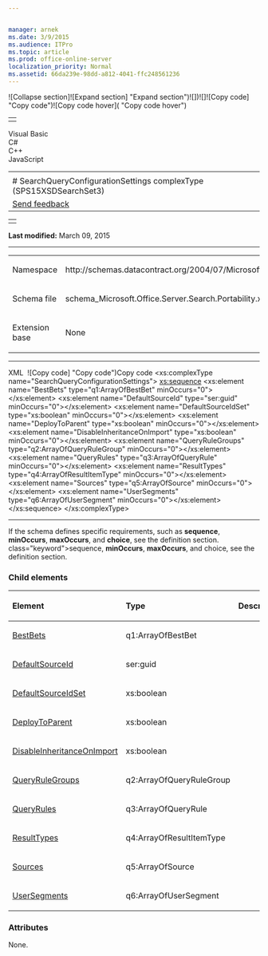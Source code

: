 ```yaml
---


manager: arnek
ms.date: 3/9/2015
ms.audience: ITPro
ms.topic: article
ms.prod: office-online-server
localization_priority: Normal
ms.assetid: 66da239e-98dd-a812-4041-ffc248561236
---
```


![Collapse
section]![Expand
section] "Expand section")![]()![])![]![]()![Copy
code] "Copy code")![Copy code
hover]( "Copy code hover")
<table>
<tbody>
<tr class="odd">
<td align="left"></td>
</tr>
</tbody>
</table>

Visual Basic  
C\#  
C++  
JavaScript  

<table>
<tbody>
<tr class="odd">
<td align="left"><span id="runningHeaderText"></span></td>
</tr>
<tr class="even">
<td align="left"># SearchQueryConfigurationSettings complexType (SPS15XSDSearchSet3)</td>
</tr>
<tr class="odd">
<td align="left"><span id="headfeedbackarea" class="feedbackhead"><a href="javascript:SubmitFeedback(&#39;docthis@Microsoft.com&#39;,&#39;&#39;,&#39;&#39;,&#39;&#39;,&#39;1.0.18082.1225&#39;,&#39;%0\dThank%20you%20for%20your%20feedback.%20The%20developer%20writing%20teams%20use%20your%20feedback%20to%20improve%20documentation.%20While%20we%20are%20reviewing%20your%20feedback,%20we%20may%20send%20you%20e-mail%20to%20ask%20for%20clarification%20or%20feedback%20on%20a%20solution.%20We%20do%20not%20use%20your%20e-mail%20address%20for%20any%20other%20purpose%20and%20we%20delete%20it%20after%20we%20finish%20our%20review.%0\AFor%20further%20information%20about%20the%20privacy%20policies%20of%20Microsoft,%20please%20see%20http://privacy.microsoft.com/en-us/default.aspx.%0\A%0\d&#39;,&#39;Customer%20feedback&#39;);">Send feedback</a></span></td>
</tr>
</tbody>
</table>

<table>
<colgroup>
<col width="100%" />
</colgroup>
<tbody>
<tr class="odd">
<td align="left"></td>
</tr>
</tbody>
</table>

**Last modified:** March 09, 2015


-----------------------------------------------------------------------------------------------------------------------------------------------------------------------------------------------------

<table>
<colgroup>
<col width="50%" />
<col width="50%" />
</colgroup>
<tbody>
<tr class="odd">
<td align="left"><p><span class="label">Namespace</span></p></td>
<td align="left"><p>http://schemas.datacontract.org/2004/07/Microsoft.Office.Server.Search.Portability</p></td>
</tr>
<tr class="even">
<td align="left"><p><span class="label">Schema file</span></p></td>
<td align="left"><p>schema_Microsoft.Office.Server.Search.Portability.xsd</p></td>
</tr>
<tr class="odd">
<td align="left"><p><span class="label">Extension base</span></p></td>
<td align="left"><p>None</p></td>
</tr>
</tbody>
</table>


-----------------------------------------------------------------------------------------------------------------------------------------------------------------------------------------------

<span codelanguage="xmlLang"></span>
XML 
<span class="copyCode" onclick="CopyCode(this)"
onkeypress="CopyCode_CheckKey(this, event)"
onmouseover="ChangeCopyCodeIcon(this)"
onmouseout="ChangeCopyCodeIcon(this)" tabindex="0">![Copy
code] "Copy code")Copy code</span>
    <xs:complexType name="SearchQueryConfigurationSettings">
        <xs:sequence>
            <xs:element name="BestBets" type="q1:ArrayOfBestBet" minOccurs="0"></xs:element>
            <xs:element name="DefaultSourceId" type="ser:guid" minOccurs="0"></xs:element>
            <xs:element name="DefaultSourceIdSet" type="xs:boolean" minOccurs="0"></xs:element>
            <xs:element name="DeployToParent" type="xs:boolean" minOccurs="0"></xs:element>
            <xs:element name="DisableInheritanceOnImport" type="xs:boolean" minOccurs="0"></xs:element>
            <xs:element name="QueryRuleGroups" type="q2:ArrayOfQueryRuleGroup" minOccurs="0"></xs:element>
            <xs:element name="QueryRules" type="q3:ArrayOfQueryRule" minOccurs="0"></xs:element>
            <xs:element name="ResultTypes" type="q4:ArrayOfResultItemType" minOccurs="0"></xs:element>
            <xs:element name="Sources" type="q5:ArrayOfSource" minOccurs="0"></xs:element>
            <xs:element name="UserSegments" type="q6:ArrayOfUserSegment" minOccurs="0"></xs:element>
        </xs:sequence>
    </xs:complexType>


------------------------------------------------------------------------------------------------------------------------------------------------------------------------------------------------------------

If the schema defines specific requirements, such as **sequence**, **minOccurs**, **maxOccurs**, and **choice**, see the definition section.
class="keyword">sequence</span>, **minOccurs**,
**maxOccurs**, and <span
class="keyword">choice</span>, see the definition section.

### Child elements

<table>
<colgroup>
<col width="33%" />
<col width="33%" />
<col width="33%" />
</colgroup>
<thead>
<tr class="header">
<th align="left"><p>Element</p></th>
<th align="left"><p>Type</p></th>
<th align="left"><p>Description</p></th>
</tr>
</thead>
<tbody>
<tr class="odd">
<td align="left"><p><a href="bestbets-element-searchqueryconfigurationsettings-complextypesps15xsdsearchset3.htm">BestBets</a></p></td>
<td align="left"><p>q1:ArrayOfBestBet</p></td>
<td align="left"><p></p></td>
</tr>
<tr class="even">
<td align="left"><p><a href="defaultsourceid-element-searchqueryconfigurationsettings-complextypesps15xsdsear.htm">DefaultSourceId</a></p></td>
<td align="left"><p>ser:guid</p></td>
<td align="left"><p></p></td>
</tr>
<tr class="odd">
<td align="left"><p><a href="defaultsourceidset-element-searchqueryconfigurationsettings-complextypesps15xsds.htm">DefaultSourceIdSet</a></p></td>
<td align="left"><p>xs:boolean</p></td>
<td align="left"><p></p></td>
</tr>
<tr class="even">
<td align="left"><p><a href="deploytoparent-element-searchqueryconfigurationsettings-complextypesps15xsdsearc.htm">DeployToParent</a></p></td>
<td align="left"><p>xs:boolean</p></td>
<td align="left"><p></p></td>
</tr>
<tr class="odd">
<td align="left"><p><a href="disableinheritanceonimport-element-searchqueryconfigurationsettings-complextypes.htm">DisableInheritanceOnImport</a></p></td>
<td align="left"><p>xs:boolean</p></td>
<td align="left"><p></p></td>
</tr>
<tr class="even">
<td align="left"><p><a href="queryrulegroups-element-searchqueryconfigurationsettings-complextypesps15xsdsear.htm">QueryRuleGroups</a></p></td>
<td align="left"><p>q2:ArrayOfQueryRuleGroup</p></td>
<td align="left"><p></p></td>
</tr>
<tr class="odd">
<td align="left"><p><a href="queryrules-element-searchqueryconfigurationsettings-complextypesps15xsdsearchset.htm">QueryRules</a></p></td>
<td align="left"><p>q3:ArrayOfQueryRule</p></td>
<td align="left"><p></p></td>
</tr>
<tr class="even">
<td align="left"><p><a href="resulttypes-element-searchqueryconfigurationsettings-complextypesps15xsdsearchse.htm">ResultTypes</a></p></td>
<td align="left"><p>q4:ArrayOfResultItemType</p></td>
<td align="left"><p></p></td>
</tr>
<tr class="odd">
<td align="left"><p><a href="sources-element-searchqueryconfigurationsettings-complextypesps15xsdsearchset3.htm">Sources</a></p></td>
<td align="left"><p>q5:ArrayOfSource</p></td>
<td align="left"><p></p></td>
</tr>
<tr class="even">
<td align="left"><p><a href="usersegments-element-searchqueryconfigurationsettings-complextypesps15xsdsearchs.htm">UserSegments</a></p></td>
<td align="left"><p>q6:ArrayOfUserSegment</p></td>
<td align="left"><p></p></td>
</tr>
</tbody>
</table>

### Attributes

None.








